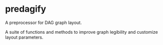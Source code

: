 # predagify
A preprocessor for DAG graph layout.

A suite of functions and methods to improve graph legibility and customize layout parameters.
